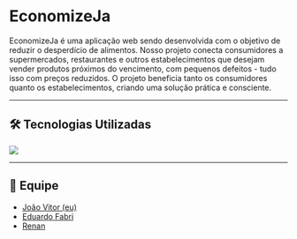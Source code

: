 # EconomizeJa
EconomizeJa é uma aplicação web sendo desenvolvida com o objetivo de reduzir o desperdício de alimentos. Nosso projeto conecta consumidores a supermercados, restaurantes e outros estabelecimentos que desejam vender produtos próximos do vencimento, com pequenos defeitos - tudo isso com preços reduzidos. O projeto beneficia tanto os consumidores quanto os estabelecimentos, criando uma solução prática e consciente. <br>

***

## 🛠 Tecnologias Utilizadas
<img src="https://skillicons.dev/icons?i=nodejs,javascript,html,css,bootstrap,mysql,postman" />

***

## 👥 Equipe
+ [João Vitor (eu)](https://github.com/jvecodev)
+ [Eduardo Fabri](https://github.com/eduardofabrii/) 
+ [Renan](https://github.com/RenanH19) 

